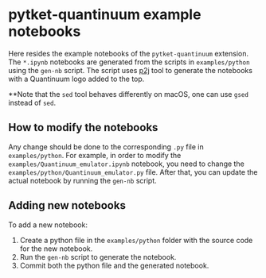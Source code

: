 # pytket-quantinuum example notebooks

Here resides the example notebooks of the `pytket-quantinuum` extension.
The `*.ipynb` notebooks are generated from the scripts in `examples/python` using the `gen-nb` script. The script uses [p2j](https://github.com/remykarem/python2jupyter) tool to generate the notebooks with a Quantinuum logo added to the top.

**Note that the `sed` tool behaves differently on macOS, one can use `gsed` instead of `sed`.  

## How to modify the notebooks

Any change should be done to the corresponding `.py` file in `examples/python`.
For example, in order to modify the `examples/Quantinuum_emulator.ipynb` notebook, you need
to change the `examples/python/Quantinuum_emulator.py` file. After that, you can update the
actual notebook by running the `gen-nb` script.


## Adding new notebooks

To add a new notebook:
1. Create a python file in the `examples/python` folder with the source code for the new notebook.
2. Run the `gen-nb` script to generate the notebook.
3. Commit both the python file and the generated notebook.
